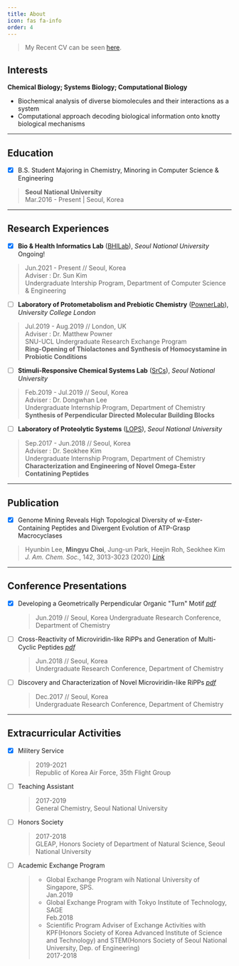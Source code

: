 ```yaml
---
title: About
icon: fas fa-info
order: 4
---
```


> My Recent CV can be seen [here](https://github.com/Chemgyu/chemgyu.github.io/blob/master/PDFfiles/CV_MinGyu_Choi.pdf).<br>

## Interests<br>

**Chemical Biology; Systems Biology; Computational Biology**
- Biochemical analysis of diverse biomolecules and their interactions as a system
- Computational approach decoding biological information onto knotty biological mechanisms

---

## Education<br>

- [x] B.S. Student Majoring in Chemistry, Minoring in Computer Science & Engineering<br>
> **Seoul National University**<br>
> Mar.2016 - Present | Seoul, Korea

---

## Research Experiences<br>

 - [x] **Bio & Health Informatics Lab** ([BHILab](https://bhi-kimlab.github.io/)), *Seoul National University* <br>
 Ongoing!
 > Jun.2021 - Present // Seoul, Korea<br>
 > Adviser : Dr. Sun Kim<br>
 > Undergraduate Intership Program, Department of Computer Science & Engineering <br>
 - [ ] **Laboratory of Protometabolism and Prebiotic Chemistry** ([PownerLab](https://pownerlab.com/)), *University College London* 
 > Jul.2019 - Aug.2019 // London, UK<br>
 > Adviser : Dr. Matthew Powner <br> 
 > SNU-UCL Undergraduate Research Exchange Program<br>
 > **Ring-Opening of Thiolactones and Synthesis of Homocystamine in Probiotic Conditions** 
 - [ ] **Stimuli-Responsive Chemical Systems Lab** ([SrCs](https://www.leelab.snu.ac.kr/)), *Seoul National University*
 > Feb.2019 - Jul.2019 // Seoul, Korea<br>
 > Adviser : Dr. Dongwhan Lee <br> 
 > Undergraduate Internship Program, Department of Chemistry<br>
 > **Synthesis of Perpendicular Directed Molecular Building Blocks**
 - [ ] **Laboratory of Proteolytic Systems** ([LOPS](https://shkim115.wixsite.com/skimlab)), *Seoul National University*
 > Sep.2017 - Jun.2018 // Seoul, Korea<br>
 > Adviser : Dr. Seokhee Kim <br> 
 > Undergraduate Internship Program, Department of Chemistry<br>
 > **Characterization and Engineering of Novel Omega-Ester Contatining Peptides**

---

## Publication

- [x] Genome Mining Reveals High Topological Diversity of w-Ester-Containing Peptides and Divergent Evolution of ATP-Grasp Macrocyclases
> Hyunbin Lee, **Mingyu Choi**, Jung-un Park, Heejin Roh, Seokhee Kim<br>
> *J. Am. Chem. Soc.*, 142, 3013-3023 (2020) *[Link](https://pubs.acs.org/doi/abs/10.1021/jacs.9b12076)*

---

## Conference Presentations

- [x] Developing a Geometrically Perpendicular Organic "Turn" Motif *[pdf](https://github.com/Chemgyu/chemgyu.github.io/blob/master/PDFfiles/Developing%20a%20Geometrically%20Perpendicullar%20Organic%20%22Turn%22%20Motif.pdf)*<bf>
  > Jun.2019 // Seoul, Korea<bf>
  > Undergraduate Research Conference, Department of Chemistry
- [ ] Cross-Reactivity of Microviridin-like RiPPs and Generation of Multi-Cyclic Peptides *[pdf](https://github.com/Chemgyu/chemgyu.github.io/blob/master/PDFfiles/Cross-Reactivity%20of%20Mv-like%20RiPPs%20and%20Generation%20of%20Multi-Cyclic%20Peptides.pdf)*<bf>
  > Jun.2018 // Seoul, Korea<br>
  > Undergraduate Research Conference, Department of Chemistry
- [ ] Discovery and Characterization of Novel Microviridin-like RiPPs *[pdf](https://github.com/Chemgyu/chemgyu.github.io/blob/master/PDFfiles/Discovery%20and%20Characterization%20of%20Novel%20Mv-like%20RiPPs.pdf)*
  > Dec.2017 // Seoul, Korea<br>
  > Undergraduate Research Conference, Department of Chemistry
  
---
  
## Extracurricular Activities

- [x] Militery Service
  > 2019-2021<br>
  > Republic of Korea Air Force, 35th Flight Group
- [ ] Teaching Assistant
  > 2017-2019<br>
  > General Chemistry, Seoul National University
- [ ] Honors Society
  > 2017-2018<br>
  > GLEAP, Honors Society of Department of Natural Science, Seoul National University
- [ ] Academic Exchange Program
  > - Global Exchange Program wih National University of Singapore, SPS.<br>
      Jan.2019 
  > - Global Exchange Program with Tokyo Institute of Technology, SAGE<br>
      Feb.2018
  > - Scientific Program Adviser of Exchange Activities with KPF(Honors Society of Korea Advanced Institute of Science and Technology) and STEM(Honors Society of Seoul National University, Dep. of Engineering)<br>
      2017-2018
